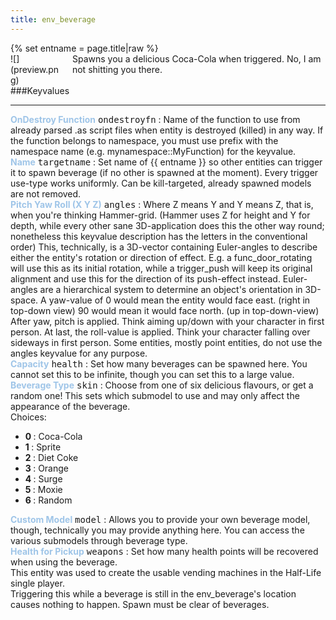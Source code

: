 ```yaml
---
title: env_beverage
---
```

<div>{% set entname = page.title|raw %}</div>
<div class="container previewimg">
<div class="columns">
<div class="imagepadding column col-auto" markdown="1">![](preview.png)</div>
<div class="column entityentry" markdown="1">Spawns you a delicious Coca-Cola when triggered. No, I am not shitting you there.</div>
</div>
</div>
###Keyvalues
<hr>
<div class="entityentry" markdown="1">
<span style="color:#9fc5e8;"><b>OnDestroy Function</b></span> <kbd  class="tooltip" data-tooltip="string">ondestroyfn</kbd> :
Name of the function to use from already parsed .as script files when entity is destroyed (killed) in any way. If the function belongs to namespace, you must use prefix with the namespace name (e.g. mynamespace::MyFunction) for the keyvalue.
</div>
<div class="entityentry" markdown="1">
<span style="color:#9fc5e8;"><b>Name</b></span> <kbd  class="tooltip" data-tooltip="target_source">targetname</kbd> :
Set name of {{ entname }} so other entities can trigger it to spawn beverage (if no other is spawned at the moment). Every trigger use-type works uniformly. Can be kill-targeted, already spawned models are not removed.
</div>
<div class="entityentry" markdown="1">
<span style="color:#9fc5e8;"><b>Pitch Yaw Roll (X Y Z)</b></span> <kbd  class="tooltip" data-tooltip="string">angles</kbd> :
Where Z means Y and Y means Z, that is, when you're thinking Hammer-grid. (Hammer uses Z for height and Y for depth, while every other sane 3D-application does this the other way round; nonetheless this keyvalue description has the letters in the conventional order) This, technically, is a 3D-vector containing Euler-angles to describe either the entity's rotation or direction of effect. E.g. a func_door_rotating will use this as its initial rotation, while a trigger_push will keep its original alignment and use this for the direction of its push-effect instead. Euler-angles are a hierarchical system to determine an object's orientation in 3D-space. A yaw-value of 0 would mean the entity would face east. (right in top-down view) 90 would mean it would face north. (up in top-down-view) After yaw, pitch is applied. Think aiming up/down with your character in first person. At last, the roll-value is applied. Think your character falling over sideways in first person. Some entities, mostly point entities, do not use the angles keyvalue for any purpose.
</div>
<div class="entityentry" markdown="1">
<span style="color:#9fc5e8;"><b>Capacity</b></span> <kbd  class="tooltip" data-tooltip="integer">health</kbd> :
Set how many beverages can be spawned here. You cannot set this to be infinite, though you can set this to a large value.
</div>
<div class="entityentry" markdown="1">
<span style="color:#9fc5e8;"><b>Beverage Type</b></span> <kbd  class="tooltip" data-tooltip="choices">skin</kbd> :
Choose from one of six delicious flavours, or get a random one! This sets which submodel to use and may only affect the appearance of the beverage.
<div class="accordion">
<input type="checkbox" id="accordion-1" name="accordion-checkbox" hidden>
<label class="accordion-header" for="accordion-1">
<i class="icon icon-arrow-right mr-1"></i>
Choices:
</label>
<div class="accordion-body">
<ul>
<li><b>0 </b> : Coca-Cola</li>
<li><b>1 </b> : Sprite</li>
<li><b>2 </b> : Diet Coke</li>
<li><b>3 </b> : Orange</li>
<li><b>4 </b> : Surge</li>
<li><b>5 </b> : Moxie</li>
<li><b>6 </b> : Random</li>
</ul>
</div>
</div>
</div>
<div class="entityentry" markdown="1">
<span style="color:#9fc5e8;"><b>Custom Model</b></span> <kbd  class="tooltip" data-tooltip="string">model</kbd> :
Allows you to provide your own beverage model, though, technically you may provide anything here. You can access the various submodels through beverage type.
</div>
<div class="entityentry" markdown="1">
<span style="color:#9fc5e8;"><b>Health for Pickup</b></span> <kbd  class="tooltip" data-tooltip="integer">weapons</kbd> :
Set how many health points will be recovered when using the beverage.
</div>
<div class="notices blue" markdown="1">This entity was used to create the usable vending machines in the Half-Life single player.</div>
<div class="notices blue" markdown="1">Triggering this while a beverage is still in the env_beverage's location causes nothing to happen. Spawn must be clear of beverages.</div>
